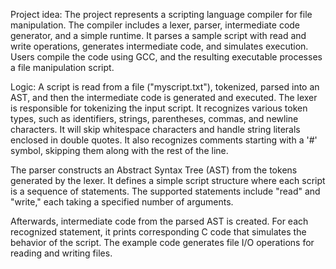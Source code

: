 Project idea:
The project represents a scripting language compiler for file manipulation. 
The compiler includes a lexer, parser, intermediate code generator, and a simple runtime. 
It parses a sample script with read and write operations, generates intermediate code, and simulates execution.
Users compile the code using GCC, and the resulting executable processes a file manipulation script.

Logic:
A script is read from a file ("myscript.txt"), tokenized, parsed into an AST, and then the intermediate code is generated and executed.
The lexer is responsible for tokenizing the input script. 
It recognizes various token types, such as identifiers, strings, parentheses, commas, and newline characters.
It will skip whitespace characters and handle string literals enclosed in double quotes.
It also recognizes comments starting with a '#' symbol, skipping them along with the rest of the line.

The parser constructs an Abstract Syntax Tree (AST) from the tokens generated by the lexer.
It defines a simple script structure where each script is a sequence of statements. 
The supported statements include "read" and "write," each taking a specified number of arguments.


Afterwards, intermediate code from the parsed AST is created. For each recognized statement, it prints corresponding C code that simulates the behavior of the script. 
The example code generates file I/O operations for reading and writing files.
